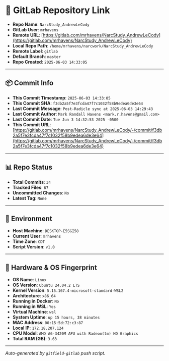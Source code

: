# 🔗 GitLab Repository Link

- **Repo Name**: `NarcStudy_AndrewLeCody`
- **GitLab User**: `mrhavens`
- **Remote URL**: [https://gitlab.com/mrhavens/NarcStudy_AndrewLeCody](https://gitlab.com/mrhavens/NarcStudy_AndrewLeCody)
- **Local Repo Path**: `/home/mrhavens/narcwork/NarcStudy_AndrewLeCody`
- **Remote Label**: `gitlab`
- **Default Branch**: `master`
- **Repo Created**: `2025-06-03 14:33:05`

---

## 📦 Commit Info

- **This Commit Timestamp**: `2025-06-03 14:33:05`
- **This Commit SHA**: `f3db2a5f7e3fcda47f7c1032f58b9edea6de3e64`
- **Last Commit Message**: `Post-Radicle sync at 2025-06-03 14:29:43`
- **Last Commit Author**: `Mark Randall Havens <mark.r.havens@gmail.com>`
- **Last Commit Date**: `Tue Jun 3 14:32:53 2025 -0500`
- **This Commit URL**: [https://gitlab.com/mrhavens/NarcStudy_AndrewLeCody/-/commit/f3db2a5f7e3fcda47f7c1032f58b9edea6de3e64](https://gitlab.com/mrhavens/NarcStudy_AndrewLeCody/-/commit/f3db2a5f7e3fcda47f7c1032f58b9edea6de3e64)

---

## 📊 Repo Status

- **Total Commits**: `34`
- **Tracked Files**: `67`
- **Uncommitted Changes**: `No`
- **Latest Tag**: `None`

---

## 🧽 Environment

- **Host Machine**: `DESKTOP-E5SGI58`
- **Current User**: `mrhavens`
- **Time Zone**: `CDT`
- **Script Version**: `v1.0`

---

## 🧬 Hardware & OS Fingerprint

- **OS Name**: `Linux`
- **OS Version**: `Ubuntu 24.04.2 LTS`
- **Kernel Version**: `5.15.167.4-microsoft-standard-WSL2`
- **Architecture**: `x86_64`
- **Running in Docker**: `No`
- **Running in WSL**: `Yes`
- **Virtual Machine**: `wsl`
- **System Uptime**: `up 15 hours, 38 minutes`
- **MAC Address**: `00:15:5d:72:c3:87`
- **Local IP**: `172.18.207.124`
- **CPU Model**: `AMD A6-3420M APU with Radeon(tm) HD Graphics`
- **Total RAM (GB)**: `3.63`

---

_Auto-generated by `gitfield-gitlab` push script._
